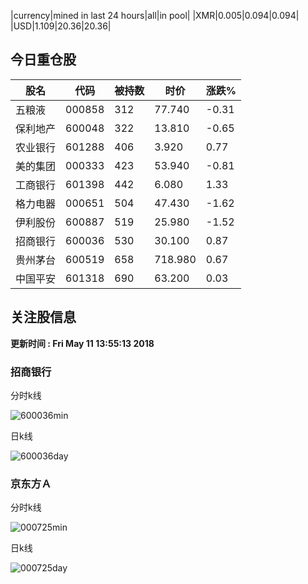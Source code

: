 |currency|mined in last 24 hours|all|in pool|
|XMR|0.005|0.094|0.094|
|USD|1.109|20.36|20.36|

## 今日重仓股 

|股名|代码|被持数|时价|涨跌%|
|---|---|---|---|---|
|五粮液|000858|312|77.740|-0.31|
|保利地产|600048|322|13.810|-0.65|
|农业银行|601288|406|3.920|0.77|
|美的集团|000333|423|53.940|-0.81|
|工商银行|601398|442|6.080|1.33|
|格力电器|000651|504|47.430|-1.62|
|伊利股份|600887|519|25.980|-1.52|
|招商银行|600036|530|30.100|0.87|
|贵州茅台|600519|658|718.980|0.67|
|中国平安|601318|690|63.200|0.03|

## 关注股信息
**更新时间 : Fri May 11 13:55:13 2018**
### 招商银行 
分时k线

![600036min](http://image.sinajs.cn/newchart/min/n/sh600036.gif)

日k线

![600036day](http://image.sinajs.cn/newchart/daily/n/sh600036.gif)

### 京东方Ａ 
分时k线

![000725min](http://image.sinajs.cn/newchart/min/n/sz000725.gif)

日k线

![000725day](http://image.sinajs.cn/newchart/daily/n/sz000725.gif)
